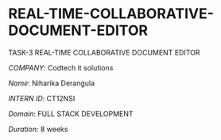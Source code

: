 # REAL-TIME-COLLABORATIVE-DOCUMENT-EDITOR
TASK-3  REAL-TIME  COLLABORATIVE  DOCUMENT  EDITOR

*COMPANY*: Codtech it solutions

*Name*: Niharika Derangula

*INTERN ID*: CT12NSI

*Domain*: FULL STACK DEVELOPMENT

*Duration*: 8 weeks

